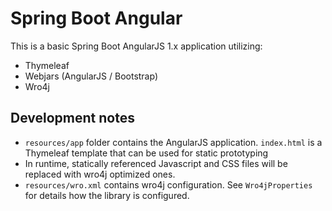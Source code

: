 # Spring Boot Angular

This is a basic Spring Boot AngularJS 1.x application utilizing:

* Thymeleaf
* Webjars (AngularJS / Bootstrap)
* Wro4j

## Development notes

* `resources/app` folder contains the AngularJS application. 
`index.html` is a Thymeleaf template that can be used for static prototyping
* In runtime, statically referenced Javascript and CSS files will be replaced with wro4j optimized ones.
* `resources/wro.xml` contains wro4j configuration. See `Wro4jProperties` for details how the library is configured.

